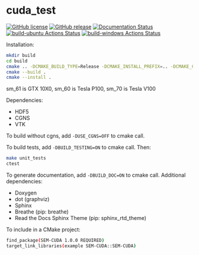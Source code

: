 # cuda_test

[![GitHub license](https://img.shields.io/github/license/guillaumetousignant/NDG_cuda.svg)](https://github.com/guillaumetousignant/NDG_cuda/blob/master/LICENSE) [![GitHub release](https://img.shields.io/github/release-pre/guillaumetousignant/NDG_cuda.svg)](https://GitHub.com/guillaumetousignant/NDG_cuda/releases/) [![Documentation Status](https://readthedocs.org/projects/another-path-tracer/badge/?version=latest)](https://ndg-cuda.readthedocs.io/en/latest/?badge=latest) [![build-ubuntu Actions Status](https://github.com/guillaumetousignant/NDG_cuda/workflows/Ubuntu/badge.svg)](https://github.com/guillaumetousignant/NDG_cuda/actions) [![build-windows Actions Status](https://github.com/guillaumetousignant/NDG_cuda/workflows/Windows/badge.svg)](https://github.com/guillaumetousignant/NDG_cuda/actions)

Installation:

```bash
mkdir build
cd build
cmake .. -DCMAKE_BUILD_TYPE=Release -DCMAKE_INSTALL_PREFIX=.. -DCMAKE_CUDA_ARCHITECTURES="60;61;70"
cmake --build .
cmake --install .
```

sm_61 is GTX 10X0, sm_60 is Tesla P100, sm_70 is Tesla V100

Dependencies:

- HDF5
- CGNS
- VTK

To build without cgns, add `-DUSE_CGNS=OFF` to cmake call.  

To build tests, add `-DBUILD_TESTING=ON` to cmake call. Then:

```bash
make unit_tests
ctest
```

To generate documentation, add `-DBUILD_DOC=ON` to cmake call. Additional dependencies:

- Doxygen
- dot (graphviz)
- Sphinx
- Breathe (pip: breathe)
- Read the Docs Sphinx Theme (pip: sphinx_rtd_theme)

To include in a CMake project:

```bash
find_package(SEM-CUDA 1.0.0 REQUIRED)
target_link_libraries(example SEM-CUDA::SEM-CUDA)
```
